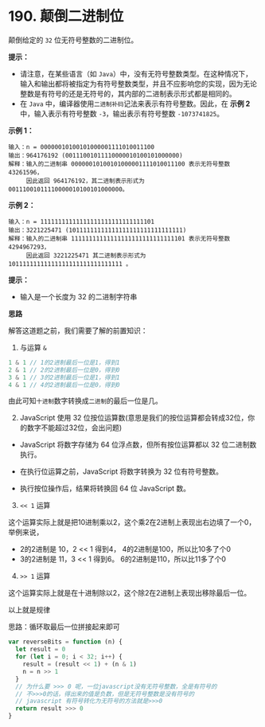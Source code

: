 # 190. 颠倒二进制位

颠倒给定的 `32` 位无符号整数的二进制位。

**提示：**

- 请注意，在某些语言（如 `Java`）中，没有无符号整数类型。在这种情况下，输入和输出都将被指定为有符号整数类型，并且不应影响您的实现，因为无论整数是有符号的还是无符号的，其内部的二进制表示形式都是相同的。
- 在 `Java` 中，编译器使用`二进制补码`记法来表示有符号整数。因此，在 **示例 2** 中，输入表示有符号整数 `-3`，输出表示有符号整数 `-1073741825`。


**示例 1：**

```
输入：n = 00000010100101000001111010011100
输出：964176192 (00111001011110000010100101000000)
解释：输入的二进制串 00000010100101000001111010011100 表示无符号整数 43261596，
     因此返回 964176192，其二进制表示形式为 00111001011110000010100101000000。
```

**示例 2：**

```
输入：n = 11111111111111111111111111111101
输出：3221225471 (10111111111111111111111111111111)
解释：输入的二进制串 11111111111111111111111111111101 表示无符号整数 4294967293，
     因此返回 3221225471 其二进制表示形式为 10111111111111111111111111111111 。
```

**提示：**

- 输入是一个长度为 32 的二进制字符串

**思路**

解答这道题之前，我们需要了解的前置知识：

1. 与运算 `&`

```js
1 & 1 // 1的2进制最后一位是1，得到1
2 & 1 // 2的2进制最后一位是0，得到0
3 & 1 // 3的2进制最后一位是1，得到1
4 & 1 // 4的2进制最后一位是0，得到0
```

由此可知`十进制`数字转换成`二进制`的最后一位是几。

2. JavaScript 使用 32 位按位运算数(意思是我们的按位运算都会转成32位，你的数字不能超过32位，会出问题)


  - JavaScript 将数字存储为 64 位浮点数，但所有按位运算都以 32 位二进制数执行。


  - 在执行位运算之前，JavaScript 将数字转换为 32 位有符号整数。


  - 执行按位操作后，结果将转换回 64 位 JavaScript 数。



3. `<< 1` 运算

这个运算实际上就是把10进制乘以2，这个乘2在2进制上表现出右边填了一个0，举例来说，

- 2的2进制是 10，2 << 1 得到4， 4的2进制是100，所以比10多了个0
- 3的2进制是 11，3 << 1 得到6。 6的2进制是110，所以比11多了个0

4. `>> 1` 运算
   
这个运算实际上就是在十进制除以2，这个除2在2进制上表现出移除最后一位。

以上就是规律

思路：循环取最后一位拼接起来即可


```js
var reverseBits = function (n) {
  let result = 0
  for (let i = 0; i < 32; i++) {
    result = (result << 1) + (n & 1)
    n = n >> 1
  }
  // 为什么要 >>> 0 呢，一位javascript没有无符号整数，全是有符号的
  // 不>>>0的话，得出来的值是负数，但是无符号整数是没有符号的
  // javascript 有符号转化为无符号的方法就是>>>0
  return result >>> 0
}
```